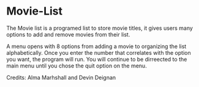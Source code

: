 # Movie-List
The Movie list is a programed list to store movie titles, it gives users many options to add and remove movies from their list.

A menu opens with 8 options from adding a movie to organizing the list alphabetically. Once you enter the number that correlates with the option you want, the program will run.
You will continue to be dirreected to the main menu until you chose the quit option on the menu. 

Credits: Alma Marhshall and Devin Deignan
